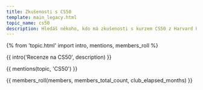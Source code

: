 ```yaml
---
title: Zkušenosti s CS50
template: main_legacy.html
topic_name: cs50
description: Hledáš někoho, kdo má zkušenosti s kurzem CS50 z Harvard University? Má smysl tomu věnovat čas? Co přesně se tam naučíš a využiješ to v praxi?
---
```

{% from 'topic.html' import intro, mentions, members_roll %}

{{ intro('Recenze na CS50', description) }}

{{ mentions(topic, 'CS50') }}

{{ members_roll(members, members_total_count, club_elapsed_months) }}
